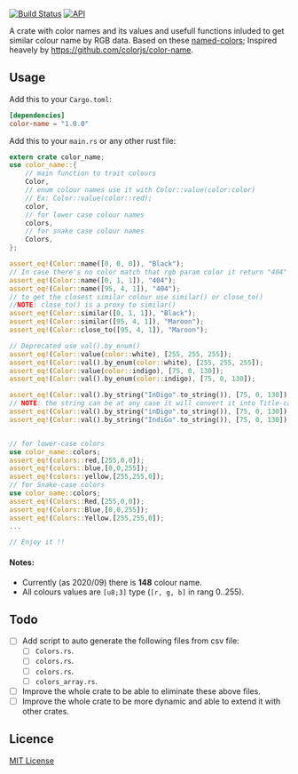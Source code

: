 [![Build Status](annymosse/color-name.svg)](annymosse/color-name.svg?branch=develop)
[![API](https://docs.rs/color-name/badge.svg)](https://docs.rs/color-name)

A crate with color names and its values and usefull functions inluded to get similar colour name by RGB data. Based on these [named-colors](http://dev.w3.org/csswg/css-color/#named-colors); Inspired heavely by https://github.com/colorjs/color-name.

## Usage

Add this to your `Cargo.toml`:

```toml
[dependencies]
color-name = "1.0.0"
```

Add this to your `main.rs` or any other rust file:

```rust
extern crate color_name;
use color_name::{
    // main function to trait colours
    Color,
    // enum colour names use it with Color::value(color:color)
    // Ex: Color::value(color::red);
    color,
    // for lower case colour names
    colors,
    // for snake case colour names
    Colors,
};

assert_eq!(Color::name([0, 0, 0]), "Black");
// In case there's no color match that rgb param color it return "404"
assert_eq!(Color::name([0, 1, 1]), "404");
assert_eq!(Color::name([95, 4, 1]), "404");
// to get the closest similar colour use similar() or close_to()
//NOTE: close_to() is a proxy to similar()
assert_eq!(Color::similar([0, 1, 1]), "Black");
assert_eq!(Color::similar([95, 4, 1]), "Maroon");
assert_eq!(Color::close_to([95, 4, 1]), "Maroon");

// Deprecated use val().by_enum()
assert_eq!(Color::value(color::white), [255, 255, 255]);
assert_eq!(Color::val().by_enum(color::white), [255, 255, 255]);
assert_eq!(Color::value(color::indigo), [75, 0, 130]);
assert_eq!(Color::val().by_enum(color::indigo), [75, 0, 130]);

assert_eq!(Color::val().by_string("InDigo".to_string()), [75, 0, 130]);
// NOTE: the string can be at any case it will convert it into Title-case
assert_eq!(Color::val().by_string("inDigo".to_string()), [75, 0, 130]);
assert_eq!(Color::val().by_string("IndiGo".to_string()), [75, 0, 130]);


// for lower-case colors
use color_name::colors;
assert_eq!(colors::red,[255,0,0]);
assert_eq!(colors::blue,[0,0,255]);
assert_eq!(colors::yellow,[255,255,0]);
// for Snake-case colors
use color_name::colors;
assert_eq!(Colors::Red,[255,0,0]);
assert_eq!(Colors::Blue,[0,0,255]);
assert_eq!(Colors::Yellow,[255,255,0]);
...

// Enjoy it !!
```

#### Notes:

- Currently (as 2020/09) there is **148** colour name.
- All colours values are `[u8;3]` type (`[r, g, b]` in rang 0..255).

## Todo

- [ ] Add script to auto generate the following files from csv file:
  - [ ] `Colors.rs`.
  - [ ] `colors.rs`.
  - [ ] `colors.rs`.
  - [ ] `colors_array.rs`.
- [ ] Improve the whole crate to be able to eliminate these above files.
- [ ] Improve the whole crate to be more dynamic and able to extend it with other crates.

## Licence

[MIT License](./LICENSE.txt)
